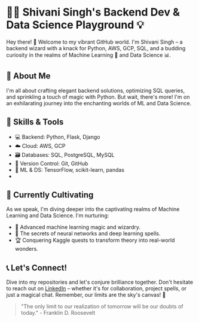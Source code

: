 
# 👩‍💻 Shivani Singh's Backend Dev & Data Science Playground 💡

Hey there! 👋 Welcome to my vibrant GitHub world. I'm Shivani Singh – a backend wizard with a knack for Python, AWS, GCP, SQL, and a budding curiosity in the realms of Machine Learning 🤖 and Data Science 📊.

## 🌟 About Me

I'm all about crafting elegant backend solutions, optimizing SQL queries, and sprinkling a touch of magic with Python. But wait, there's more! I'm on an exhilarating journey into the enchanting worlds of ML and Data Science.

## 🚀 Skills & Tools

- 💻 Backend: Python, Flask, Django
- ☁️ Cloud: AWS, GCP
- 🗃️ Databases: SQL, PostgreSQL, MySQL
- 📜 Version Control: Git, GitHub
- 🤖 ML & DS: TensorFlow, scikit-learn, pandas
- 
## 🌱 Currently Cultivating

As we speak, I'm diving deeper into the captivating realms of Machine Learning and Data Science. I'm nurturing:

- 🤯 Advanced machine learning magic and wizardry.
- 🧠 The secrets of neural networks and deep learning spells.
- 🏆 Conquering Kaggle quests to transform theory into real-world wonders.

## 📞 Let's Connect!

Dive into my repositories and let's conjure brilliance together. Don't hesitate to reach out on [LinkedIn](https://www.linkedin.com/in/shivaniisiingh) – whether it's for collaboration, project spells, or just a magical chat. Remember, our limits are the sky's canvas! 🌌

> "The only limit to our realization of tomorrow will be our doubts of today." - Franklin D. Roosevelt
